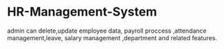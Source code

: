 # HR-Management-System
admin can delete,update employee data, payroll proccess ,attendance management,leave, salary management ,department and related features.
